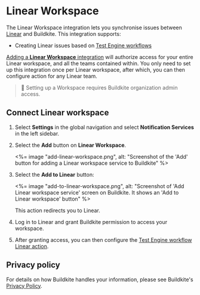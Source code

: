 # Linear Workspace

The Linear Workspace integration lets you synchronise issues between [Linear](https://linear.app) and Buildkite. This integration supports:

- Creating Linear issues based on [Test Engine workflows](docs/test-engine/workflows/actions#creating-a-linear-issue)

[Adding a **Linear Workspace** integration](https://buildkite.com/organizations/-/services/linear/new) will authorize access for your entire Linear workspace, and all the teams contained within. You only need to set up this integration once per Linear workspace, after which, you can then configure action for any Linear team.

> 📘
> Setting up a Workspace requires Buildkite organization admin access.

## Connect Linear workspace

1. Select **Settings** in the global navigation and select **Notification Services** in the left sidebar.

1. Select the **Add** button on **Linear Workspace**.

    <%= image "add-linear-workspace.png", alt: "Screenshot of the 'Add' button for adding a Linear workspace service to Buildkite" %>

1. Select the **Add to Linear** button:

    <%= image "add-to-linear-workspace.png", alt: "Screenshot of 'Add Linear workspace service' screen on Buildkite. It shows an 'Add to Linear workspace' button" %>

    This action redirects you to Linear.

1. Log in to Linear and grant Buildkite permission to access your workspace.

1. After granting access, you can then configure the [Test Engine workflow Linear action](/docs/test-engine/workflows/actions#creating-a-linear-issue).

## Privacy policy

For details on how Buildkite handles your information, please see Buildkite's [Privacy Policy](https://buildkite.com/about/legal/privacy-policy/).
